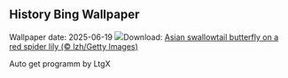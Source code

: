 ## History Bing Wallpaper
Wallpaper date: 2025-06-19
![](https://www.bing.com/th?id=OHR.AsianSwallowtail_EN-US1924189362_UHD.jpg&w=1000)Download: [Asian swallowtail butterfly on a red spider lily (© lzh/Getty Images)](https://www.bing.com/th?id=OHR.AsianSwallowtail_EN-US1924189362_UHD.jpg)

Auto get programm by LtgX
